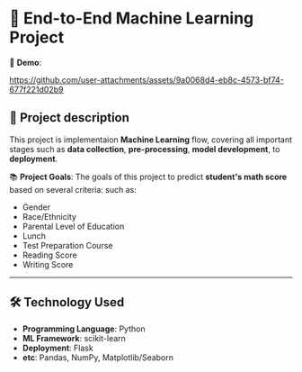 # 🎯 **End-to-End Machine Learning Project**  

🚀 **Demo**:

https://github.com/user-attachments/assets/9a0068d4-eb8c-4573-bf74-677f221d02b9

## 📌 **Project description**
This project is implementaion **Machine Learning** flow, covering all important stages such as **data collection**, **pre-processing**, **model development**, to **deployment**.

📚 **Project Goals**: 
The goals of this project to predict **student's math score** based on several criteria: such as:
- Gender  
- Race/Ethnicity 
- Parental Level of Education
- Lunch
- Test Preparation Course
- Reading Score
- Writing Score 

---

## 🛠️ **Technology Used**
- **Programming Language**: Python
- **ML Framework**: scikit-learn
- **Deployment**: Flask
- **etc**: Pandas, NumPy, Matplotlib/Seaborn
